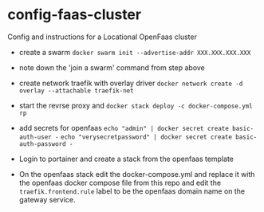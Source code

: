 # config-faas-cluster
Config and instructions for a Locational OpenFaas cluster

- create a swarm
`docker swarm init --advertise-addr XXX.XXX.XXX.XXX`

- note down the 'join a swarm' command from step above
  
- create network traefik with overlay driver
`docker network create -d overlay --attachable traefik-net`


- start the revrse proxy and 
`docker stack deploy -c docker-compose.yml rp`

- add secrets for openfaas
`echo "admin" | docker secret create basic-auth-user -`
`echo "verysecretpassword" | docker secret create basic-auth-password -`

- Login to portainer and create a stack from the openfaas template
- On the openfaas stack edit the docker-compose.yml and replace it with the openfaas docker compose file from this repo
  and edit the `traefik.frontend.rule` label to be the openfaas domain name on the gateway service.
  
  
